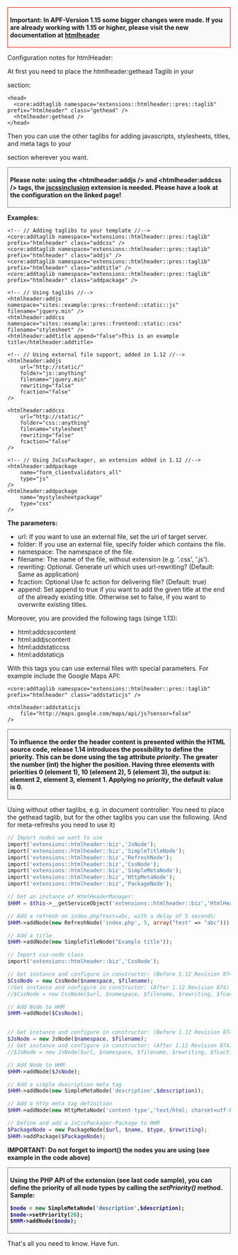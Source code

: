 <div style="border: 1px solid red; background: #F9F9F9; padding: 5px; font-weight: bold;">

Important: In APF-Version 1.15 some bigger changes were made. If you are
already working with 1.15 or higher, please visit the new documentation
at [htmlheader](/Html-Header_Erweiterung "wikilink")

</div>

Configuration notes for htmlHeader:

At first you need to place the htmlheader:gethead Taglib in your

<head>
</head>

section:

``` html4strict
<head>
  <core:addtaglib namespace="extensions::htmlheader::pres::taglib" prefix="htmlheader" class="gethead" />
  <htmlheader:gethead />
</head>
```

Then you can use the other taglibs for adding javascripts, stylesheets,
titles, and meta tags to your

<head>

section wherever you want.

<div style="border: 1px solid gray; background: #F9F9F9; padding: 5px; font-weight: bold;">

Please note: using the <htmlheader:addjs /> and <htmlheader:addcss />
tags, the [jscssinclusion](/Javscript-_und_CSS-Einbindung "wikilink")
extension is needed. Please have a look at the configuration on the
linked page!

</div>

**Examples:**

``` html4strict
<!-- // Adding taglibs to your template //-->
<core:addtaglib namespace="extensions::htmlheader::pres::taglib" prefix="htmlheader" class="addcss" />
<core:addtaglib namespace="extensions::htmlheader::pres::taglib" prefix="htmlheader" class="addjs" />
<core:addtaglib namespace="extensions::htmlheader::pres::taglib" prefix="htmlheader" class="addtitle" />
<core:addtaglib namespace="extensions::htmlheader::pres::taglib" prefix="htmlheader" class="addpackage" />

<!-- // Using taglibs //-->
<htmlheader:addjs namespace="sites::example::pres::frontend::static::js" filename="jquery.min" />
<htmlheader:addcss namespace="sites::example::pres::frontend::static::css" filename="stylesheet" />
<htmlheader:addtitle append="false">This is an example title</htmlheader:addtitle>

<!-- // Using external file support, added in 1.12 //-->
<htmlheader:addjs
    url="http://static/"
    folder="js::anything"
    filename="jquery.min"
    rewriting="false"
    fcaction="false"
/>

<htmlheader:addcss
    url="http://static/"
    folder="css::anything"
    filename="stylesheet"
    rewriting="false"
    fcaction="false"
/>

<!-- // Using JsCssPackager, an extension added in 1.12 //-->
<htmlheader:addpackage
    name="form_clientvalidators_all"
    type="js"
/>
<htmlheader:addpackage
    name="mystylesheetpackage"
    type="css"
/>
```

**The parameters:**

-   url: If you want to use an external file, set the url of target
    server.
-   folder: If you use an external file, specify folder which contains
    the file.
-   namespace: The namespace of the file.
-   filename: The name of the file, without extension (e.g. '.css',
    '.js').
-   rewriting: Optional. Generate url which uses url-rewriting?
    (Default: Same as application)
-   fcaction: Optional Use fc action for delivering file? (Default:
    true)
-   append: Set append to true if you want to add the given title at the
    end of the already existing title. Otherwise set to false, if you
    want to overwrite existing titles.

Moreover, you are provided the following tags (singe 1.13):

-   html:addcsscontent
-   html:addjscontent
-   html:addstaticcss
-   html:addstaticjs

With this tags you can use external files with special parameters. For
example include the Google Maps API:

``` html4strict
<core:addtaglib namespace="extensions::htmlheader::pres::taglib" prefix="htmlheader" class="addstaticjs" />

<htmlheader:addstaticjs
    file="http://maps.google.com/maps/api/js?sensor=false"
/>
```

<div style="border: 1px solid gray; background: #F9F9F9; padding: 5px; font-weight: bold;">

To influence the order the header content is presented within the HTML
source code, release 1.14 introduces the possibility to define the
priority. This can be done using the tag attribute <em>priority</em>.
The greater the number (int) the higher the position. Having three
elements with priorities 0 (element 1), 10 (element 2), 5 (element 3),
the output is: element 2, element 3, element 1.
Applying no <em>priority</em>, the default value is 0.

</div>

Using without other taglibs, e.g. in document controller: You need to
place the gethead taglib, but for the other taglibs you can use the
following. (And for meta-refreshs you need to use it)

``` php
// Import nodes we want to use
import('extensions::htmlheader::biz','JsNode');
import('extensions::htmlheader::biz','SimpleTitleNode');
import('extensions::htmlheader::biz','RefreshNode');
import('extensions::htmlheader::biz','CssNode');
import('extensions::htmlheader::biz','SimpleMetaNode');
import('extensions::htmlheader::biz','HttpMetaNode');
import('extensions::htmlheader::biz','PackageNode');

// Get an instance of HtmlHeaderManager:
$HHM = $this->__getServiceObject('extensions::htmlheader::biz','HtmlHeaderManager');

// Add a refresh on index.php?test=abc, with a delay of 5 seconds:
$HHM->addNode(new RefreshNode('index.php', 5, array("test" => "abc")));

// Add a title
$HHM->addNode(new SimpleTitleNode("Example title"));

// Import css-node class
import('extensions::htmlheader::biz','CssNode');

// Get instance and configure in constructor: (Before 1.12 Revision 874)
$CssNode = new CssNode($namespace, $filename);
//Get instance and configure in constructor: (After 1.12 Revision 874)
//$CssNode = new CssNode($url, $namespace, $filename, $rewriting, $fcaction);

// Add Node to HHM
$HHM->addNode($CssNode);


// Get instance and configure in constructor: (Before 1.12 Revision 874)
$JsNode = new JsNode($namespace, $filename);
// Get instance and configure in constructor: (After 1.12 Revision 874)
//$JsNode = new JsNode($url, $namespace, $filename, $rewriting, $fcaction);

// Add Node to HHM
$HHM->addNode($JsNode);

// Add a simple description meta tag
$HHM->addNode(new SimpleMetaNode('description',$description));

// Add a http meta tag definition
$HHM->addNode(new HttpMetaNode('content-type','text/html; charset=utf-8'));

// Define and add a JsCssPackager-Package to HHM
$PackageNode = new PackageNode($url, $name, $type, $rewriting);
$HHM->addPackage($PackageNode);
```

**IMPORTANT: Do not forget to import() the nodes you are using (see
example in the code above)**

<div style="border: 1px solid gray; background: #F9F9F9; padding: 5px; font-weight: bold;">

Using the PHP API of the extension (see last code sample), you can
define the priority of all node types by calling the
<em>setPriority()</em> method. Sample:

``` php
$node = new SimpleMetaNode('description',$description);
$node->setPriority(20);
$HHM->addNode($node);
```

</div>

That's all you need to know. Have fun.